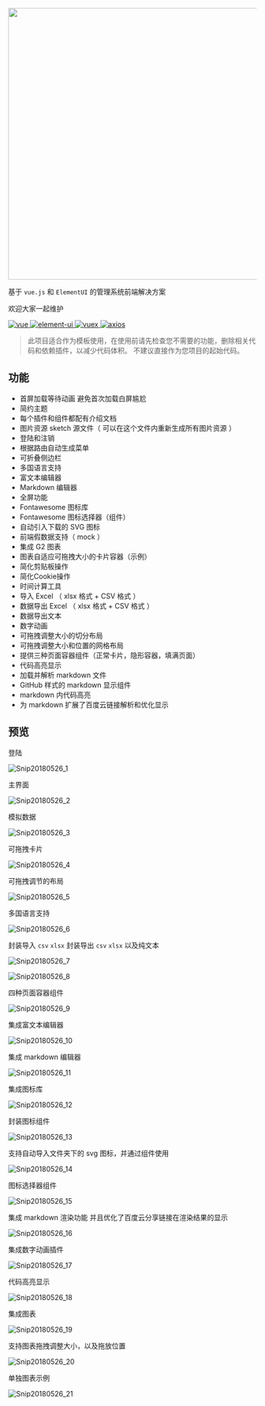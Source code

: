 <p align="center">
  <img width="550" src="http://fairyever.qiniudn.com/github-banner.png">
</p>

基于 `vue.js` 和 `ElementUI` 的管理系统前端解决方案

欢迎大家一起维护

<p>
  <a href="https://github.com/vuejs/vue">
    <img src="https://img.shields.io/badge/vue-2.5.2-brightgreen.svg" alt="vue">
  </a>
  <a href="https://github.com/ElemeFE/element">
    <img src="https://img.shields.io/badge/element--ui-2.0.11-brightgreen.svg" alt="element-ui">
  </a>
  <a href="https://github.com/vuejs/vuex/">
    <img src="https://img.shields.io/badge/vuex-3.0.1-brightgreen.svg" alt="vuex">
  </a>
  <a href="https://github.com/axios/axios">
    <img src="https://img.shields.io/badge/axios-0.17.1-brightgreen.svg" alt="axios">
  </a>
</p>

> 此项目适合作为模板使用，在使用前请先检查您不需要的功能，删除相关代码和依赖插件，以减少代码体积。
> 不建议直接作为您项目的起始代码。

## 功能

* 首屏加载等待动画 避免首次加载白屏尴尬
* 简约主题
* 每个插件和组件都配有介绍文档
* 图片资源 sketch 源文件（ 可以在这个文件内重新生成所有图片资源 ）
* 登陆和注销
* 根据路由自动生成菜单
* 可折叠侧边栏
* 多国语言支持
* 富文本编辑器
* Markdown 编辑器
* 全屏功能
* Fontawesome 图标库
* Fontawesome 图标选择器（组件）
* 自动引入下载的 SVG 图标
* 前端假数据支持（ mock ）
* 集成 G2 图表
* 图表自适应可拖拽大小的卡片容器（示例）
* 简化剪贴板操作
* 简化Cookie操作
* 时间计算工具
* 导入 Excel （ xlsx 格式 + CSV 格式 ）
* 数据导出 Excel （ xlsx 格式 + CSV 格式 ）
* 数据导出文本
* 数字动画
* 可拖拽调整大小的切分布局
* 可拖拽调整大小和位置的网格布局
* 提供三种页面容器组件（正常卡片，隐形容器，填满页面）
* 代码高亮显示
* 加载并解析 markdown 文件
* GitHub 样式的 markdown 显示组件
* markdown 内代码高亮
* 为 markdown 扩展了百度云链接解析和优化显示

## 预览

登陆

![Snip20180526_1](./preview-image/Snip20180526_1.png)

主界面

![Snip20180526_2](./preview-image/Snip20180526_2.png)

模拟数据

![Snip20180526_3](./preview-image/Snip20180526_3.png)

可拖拽卡片

![Snip20180526_4](./preview-image/Snip20180526_4.png)

可拖拽调节的布局

![Snip20180526_5](./preview-image/Snip20180526_5.png)

多国语言支持

![Snip20180526_6](./preview-image/Snip20180526_6.png)

封装导入 `csv` `xlsx`
封装导出 `csv` `xlsx` 以及纯文本

![Snip20180526_7](./preview-image/Snip20180526_7.png)

![Snip20180526_8](./preview-image/Snip20180526_8.png)

四种页面容器组件

![Snip20180526_9](./preview-image/Snip20180526_9.png)

集成富文本编辑器

![Snip20180526_10](./preview-image/Snip20180526_10.png)

集成 markdown 编辑器

![Snip20180526_11](./preview-image/Snip20180526_11.png)

集成图标库

![Snip20180526_12](./preview-image/Snip20180526_12.png)

封装图标组件

![Snip20180526_13](./preview-image/Snip20180526_13.png)

支持自动导入文件夹下的 svg 图标，并通过组件使用

![Snip20180526_14](./preview-image/Snip20180526_14.png)

图标选择器组件

![Snip20180526_15](./preview-image/Snip20180526_15.png)

集成 markdown 渲染功能
并且优化了百度云分享链接在渲染结果的显示

![Snip20180526_16](./preview-image/Snip20180526_16.png)

集成数字动画插件

![Snip20180526_17](./preview-image/Snip20180526_17.png)

代码高亮显示

![Snip20180526_18](./preview-image/Snip20180526_18.png)

集成图表

![Snip20180526_19](./preview-image/Snip20180526_19.png)

支持图表拖拽调整大小，以及拖放位置

![Snip20180526_20](./preview-image/Snip20180526_20.png)

单独图表示例

![Snip20180526_21](./preview-image/Snip20180526_21.png)


